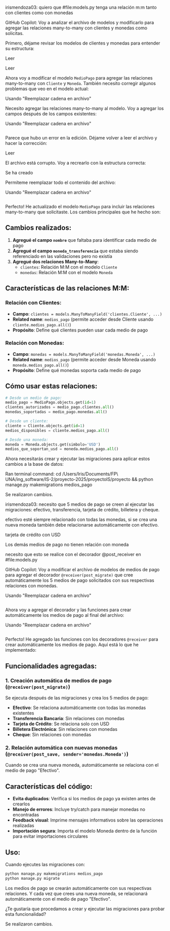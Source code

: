 irismendoza03: quiero que #file:models.py tenga una relación m:m tanto con clientes como con monedas

GitHub Copilot: Voy a analizar el archivo de modelos y modificarlo para agregar las relaciones many-to-many con clientes y monedas como solicitas.

Primero, déjame revisar los modelos de clientes y monedas para entender su estructura: 

Leer [](file:///home/Iris/Escritorio/ProyectoIS2/proyectoIS/proyecto/clientes/models.py)

Leer [](file:///home/Iris/Escritorio/ProyectoIS2/proyectoIS/proyecto/monedas/models.py)

Ahora voy a modificar el modelo `MedioPago` para agregar las relaciones many-to-many con `Cliente` y `Moneda`. También necesito corregir algunos problemas que veo en el modelo actual: 

Usando "Reemplazar cadena en archivo"

Necesito agregar las relaciones many-to-many al modelo. Voy a agregar los campos después de los campos existentes: 

Usando "Reemplazar cadena en archivo"


```

```
Parece que hubo un error en la edición. Déjame volver a leer el archivo y hacer la corrección: 

Leer [](file:///home/Iris/Escritorio/ProyectoIS2/proyectoIS/proyecto/medios_pago/models.py)

El archivo está corrupto. Voy a recrearlo con la estructura correcta: 

Se ha creado [](file:///home/Iris/Escritorio/ProyectoIS2/proyectoIS/proyecto/medios_pago/models.py)

Permíteme reemplazar todo el contenido del archivo: 

Usando "Reemplazar cadena en archivo"


```

```
Perfecto! He actualizado el modelo `MedioPago` para incluir las relaciones many-to-many que solicitaste. Los cambios principales que he hecho son:

## Cambios realizados:

1. **Agregué el campo `nombre`** que faltaba para identificar cada medio de pago
2. **Agregué el campo `moneda_transferencia`** que estaba siendo referenciado en las validaciones pero no existía
3. **Agregué dos relaciones Many-to-Many**:
   - `clientes`: Relación M:M con el modelo `Cliente`
   - `monedas`: Relación M:M con el modelo `Moneda`

## Características de las relaciones M:M:

### Relación con Clientes:
- **Campo**: `clientes = models.ManyToManyField('clientes.Cliente', ...)`
- **Related name**: `medios_pago` (permite acceder desde Cliente usando `cliente.medios_pago.all()`)
- **Propósito**: Define qué clientes pueden usar cada medio de pago

### Relación con Monedas:
- **Campo**: `monedas = models.ManyToManyField('monedas.Moneda', ...)`
- **Related name**: `medios_pago` (permite acceder desde Moneda usando `moneda.medios_pago.all()`)
- **Propósito**: Define qué monedas soporta cada medio de pago

## Cómo usar estas relaciones:

```python
# Desde un medio de pago:
medio_pago = MedioPago.objects.get(id=1)
clientes_autorizados = medio_pago.clientes.all()
monedas_soportadas = medio_pago.monedas.all()

# Desde un cliente:
cliente = Cliente.objects.get(id=1)
medios_disponibles = cliente.medios_pago.all()

# Desde una moneda:
moneda = Moneda.objects.get(simbolo='USD')
medios_que_soportan_usd = moneda.medios_pago.all()
```

Ahora necesitarás crear y ejecutar las migraciones para aplicar estos cambios a la base de datos: 

Ran terminal command: cd /Users/Iris/Documents/FP\ UNA/ing_software/IS-2/proyecto-2025/proyectoIS/proyecto && python manage.py makemigrations medios_pago

Se realizaron cambios.

irismendoza03: necesito que 5 medios de pago se creen al ejecutar las migraciones: efectivo, transferencia, tarjeta de crédito, billetera y cheque.

efectivo esté siempre relacionado con todas las monedas, si se crea una nueva moneda también debe relacionarse automáticamente con efectivo.

tarjeta de crédito con USD

Los demás medios de pago no tienen relación con moneda

necesito que esto se realice con el decorador @post_receiver en #file:models.py 

GitHub Copilot: Voy a modificar el archivo de modelos de medios de pago para agregar el decorador `@receiver(post_migrate)` que cree automáticamente los 5 medios de pago solicitados con sus respectivas relaciones con monedas. 

Usando "Reemplazar cadena en archivo"


```

```
Ahora voy a agregar el decorador y las funciones para crear automáticamente los medios de pago al final del archivo: 

Usando "Reemplazar cadena en archivo"


```

```
Perfecto! He agregado las funciones con los decoradores `@receiver` para crear automáticamente los medios de pago. Aquí está lo que he implementado:

## Funcionalidades agregadas:

### 1. **Creación automática de medios de pago** (`@receiver(post_migrate)`)
Se ejecuta después de las migraciones y crea los 5 medios de pago:

- **Efectivo**: Se relaciona automáticamente con todas las monedas existentes
- **Transferencia Bancaria**: Sin relaciones con monedas  
- **Tarjeta de Crédito**: Se relaciona solo con USD
- **Billetera Electrónica**: Sin relaciones con monedas
- **Cheque**: Sin relaciones con monedas

### 2. **Relación automática con nuevas monedas** (`@receiver(post_save, sender='monedas.Moneda')`)
Cuando se crea una nueva moneda, automáticamente se relaciona con el medio de pago "Efectivo".

## Características del código:

- **Evita duplicados**: Verifica si los medios de pago ya existen antes de crearlos
- **Manejo de errores**: Incluye try/catch para manejar monedas no encontradas
- **Feedback visual**: Imprime mensajes informativos sobre las operaciones realizadas
- **Importación segura**: Importa el modelo Moneda dentro de la función para evitar importaciones circulares

## Uso:
Cuando ejecutes las migraciones con:
```bash
python manage.py makemigrations medios_pago
python manage.py migrate
```

Los medios de pago se crearán automáticamente con sus respectivas relaciones. Y cada vez que crees una nueva moneda, se relacionará automáticamente con el medio de pago "Efectivo".

¿Te gustaría que procedamos a crear y ejecutar las migraciones para probar esta funcionalidad?

Se realizaron cambios.